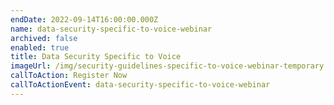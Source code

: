 ```yaml
---
endDate: 2022-09-14T16:00:00.000Z
name: data-security-specific-to-voice-webinar
archived: false
enabled: true
title: Data Security Specific to Voice
imageUrl: /img/security-guidelines-specific-to-voice-webinar-temporary.png
callToAction: Register Now
callToActionEvent: data-security-specific-to-voice-webinar
---
```


